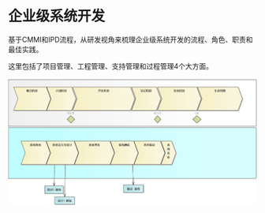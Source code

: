 # 企业级系统开发

基于CMMI和IPD流程，从研发视角来梳理企业级系统开发的流程、角色、职责和最佳实践。

这里包括了项目管理、工程管理、支持管理和过程管理4个大方面。

![image-20210916111644837](image-20210916111644837.png)